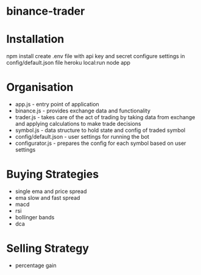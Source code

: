 # binance-trader

# Installation
npm install
create .env file with api key and secret
configure settings in config/default.json file
heroku local:run node app

# Organisation
* app.js - entry point of application
* binance.js - provides exchange data and functionality
* trader.js - takes care of the act of trading by taking data from exchange and applying calculations to make trade decisions
* symbol.js - data structure to hold state and config of traded symbol
* config/default.json - user settings for running the bot
* configurator.js - prepares the config for each symbol based on user settings

# Buying Strategies
* single ema and price spread
* ema slow and fast spread
* macd
* rsi
* bollinger bands
* dca

# Selling Strategy
* percentage gain
